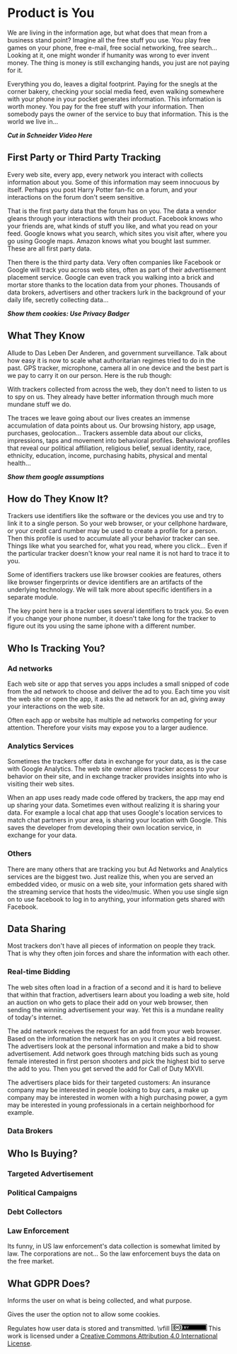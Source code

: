 # Product is You

We are living in the information age, but what does that mean from a business stand point? Imagine all the free stuff you use. You play free games on your phone, free e-mail, free social networking, free search... Looking at it, one might wonder if humanity was wrong to ever invent money. The thing is money is still exchanging hands, you just are not paying for it.

Everything you do, leaves a digital footprint. Paying for the snegls at the corner bakery, checking your social media feed, even walking somewhere with your phone in your pocket generates information. This information is worth money. You pay for the free stuff with your information. Then somebody pays the owner of the service to buy that information. This is the world we live in...

***Cut in Schneider Video Here***

## First Party or Third Party Tracking

Every web site, every app, every network you interact with collects information about you. Some of this information may seem innocuous by itself. Perhaps you post Harry Potter fan-fic on a forum, and your interactions on the forum don't seem sensitive.

That is the first party data that the forum has on you. The data a vendor gleans through your interactions with their product. Facebook knows who your friends are, what kinds of stuff you like, and what you read on your feed. Google knows what you search, which sites you visit after, where you go using Google maps. Amazon knows what you bought last summer. These are all first party data.

Then there is the third party data. Very often companies like Facebook or Google will track you across web sites, often as part of their advertisement placement service. Google can even track you walking into a brick and mortar store thanks to the location data from your phones. Thousands of data brokers, advertisers and other trackers lurk in the background of your daily life, secretly collecting data...

***Show them cookies: Use Privacy Badger***

## What They Know

Allude to Das Leben Der Anderen, and government surveillance. Talk about how easy it is now to scale what authoritarian regimes tried to do in the past. GPS tracker, microphone, camera all in one device and the best part is we pay to carry it on our person. Here is the rub though:

With trackers collected from across the web, they don't need to listen to us to spy on us. They already have better information through much more mundane stuff we do.

The traces we leave going about our lives creates an immense accumulation of data points about us. Our browsing history, app usage, purchases, geolocation... Trackers assemble data about our clicks, impressions, taps and movement into behavioral profiles. Behavioral profiles that reveal our political affiliation, religious belief, sexual identity, race, ethnicity, education, income, purchasing habits, physical and mental health...

***Show them google assumptions***

## How do They Know It?

Trackers use identifiers like the software or the devices you use and try to link it to a single person. So your web browser, or your cellphone hardware, or your credit card number may be used to create a profile for a person. Then this profile is used to accumulate all your behavior tracker can see. Things like what you searched for, what you read, where you click... Even if the particular tracker doesn't know your real name it is not hard to trace it to you.

Some of identifiers trackers use like browser cookies are features, others like browser fingerprints or device identifiers are an artifacts of the underlying technology. We will talk more about specific identifiers in a separate module.

The key point here is a tracker uses several identifiers to track you. So even if you change your phone number, it doesn't take long for the tracker to figure out its you using the same iphone with a different number.


## Who Is Tracking You?

### Ad networks

Each web site or app that serves you apps includes a small snipped of code from the ad network to choose and deliver the ad to you. Each time you visit the web site or open the app, it asks the ad network for an ad, giving away your interactions on the web site. 

Often each app or website has multiple ad networks competing for your attention. Therefore your visits may expose you to a larger audience.

### Analytics Services

Sometimes the trackers offer data in exchange for your data, as is the case with Google Analytics. The web site owner allows tracker access to your behavior on their site, and in exchange tracker provides insights into who is visiting their web sites.

When an app uses ready made code offered by trackers, the app may end up sharing your data.  Sometimes even without realizing it is sharing your data. For example a local chat app that uses Google's location services to match chat partners in your area, is sharing your location with Google. This saves the developer from developing their own location service, in exchange for your data.

### Others

There are many others that are tracking you but Ad Networks and Analytics services are the biggest two. Just realize this, when you are served an embedded video, or music on a web site, your information gets shared with the streaming service that hosts the video/music. When you use single sign on to use facebook to log in to anything, your information gets shared with Facebook.

## Data Sharing

Most trackers don't have all pieces of information on people they track. That is why they often join forces and share the information with each other.

### Real-time Bidding

The web sites often load in a fraction of a second and it is hard to believe that within that fraction, advertisers learn about you loading a web site, hold an auction on who gets to place their add on your web browser, then sending the winning advertisement your way. Yet this is a mundane reality of today's internet.

The add network receives the request for an add from your web browser. Based on the information the network has on you it creates a bid request. The advertisers look at the personal information and make a bid to show advertisement. Add network goes through matching bids such as young female interested in first person shooters and pick the highest bid to serve the add to you. Then you get served the add for Call of Duty MXVII.

The advertisers place bids for their targeted customers: An insurance company may be interested in people looking to buy cars, a make up company may be interested in women with a high purchasing power, a gym may be interested in young professionals in a certain neighborhood for example.

### Data Brokers



## Who Is Buying?

### Targeted Advertisement

### Political Campaigns

### Debt Collectors

### Law Enforcement

Its funny, in US law enforcement's data collection is somewhat limited by law. The corporations are not... So the law enforcement buys the data on the free market.

## What GDPR Does?

Informs the user on what is being collected, and what purpose.

Gives the user the option not to allow some cookies.

Regulates how user data is stored and transmitted.
\vfill
![CC4](CC4.png) This work is licensed under a [Creative Commons Attribution 4.0 International License](http://creativecommons.org/licenses/by/4.0/).
